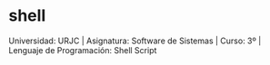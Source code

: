 # shell
Universidad: URJC |
Asignatura: Software de Sistemas |
Curso: 3º |
Lenguaje de Programación: Shell Script
